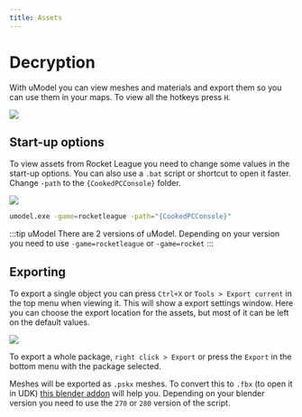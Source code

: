```yaml
---
title: Assets
---
```

# Decryption

With uModel you can view meshes and materials and export them so you can use them in your maps. To view all the hotkeys press `H`.

![](~@images/decryption/image222.png)

## Start-up options

To view assets from Rocket League you need to change some values in the start-up options. You can also use a `.bat` script or shortcut to open it faster. Change `-path` to the `{CookedPCConsole}` folder.

![](~@images/decryption/umodel_start.png)

```sh
umodel.exe -game=rocketleague -path="{CookedPCConsole}"
```

:::tip uModel
There are 2 versions of uModel. Depending on your version you need to use `-game=rocketleague` or `-game=rocket`
:::

## Exporting

To export a single object you can press `Ctrl+X` or `Tools > Export current` in the top menu when viewing it. This will show a export settings window. Here you can choose the export location for the assets, but most of it can be left on the default values.

![](~@images/decryption/umodel_export.png)

To export a whole package, `right click > Export` or press the `Export` in the bottom menu with the package selected.

Meshes will be exported as `.pskx` meshes. To convert this to `.fbx` (to open it in UDK) [this blender addon](https://github.com/Befzz/blender3d_import_psk_psa) will help you. Depending on your blender version you need to use the `270` or `280` version of the script.
